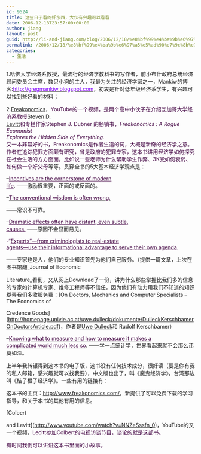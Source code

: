 ```yaml
---
id: 9524
title: 这些日子看的好东西，大伙有兴趣可以看看
date: 2006-12-18T23:57:00+00:00
author: jiang
layout: post
guid: http://li-and-jiang.com/blog/2006/12/18/%e8%bf%99%e4%ba%9b%e6%97%a5%e5%ad%90%e7%9c%8b%e7%9a%84%e5%a5%bd%e4%b8%9c%e8%a5%bf%ef%bc%8c%e5%a4%a7%e4%bc%99%e6%9c%89%e5%85%b4%e8%b6%a3%e5%8f%af%e4%bb%a5%e7%9c%8b%e7%9c%8b/
permalink: /2006/12/18/%e8%bf%99%e4%ba%9b%e6%97%a5%e5%ad%90%e7%9c%8b%e7%9a%84%e5%a5%bd%e4%b8%9c%e8%a5%bf%ef%bc%8c%e5%a4%a7%e4%bc%99%e6%9c%89%e5%85%b4%e8%b6%a3%e5%8f%af%e4%bb%a5%e7%9c%8b%e7%9c%8b/
categories:
  - 生活
---
```

1.哈佛大学经济系教授，最流行的经济学教科书的写作者，前小布什政府总统经济顾问委员会主席，数只小狗的主人，我最为关注的经济学家之一，Mankiw的博客:[<font color="#8000ff">http://gregmankiw.blogspot.com</font>](http://gregmankiw.blogspot.com/)，初衷是针对低年级经济系学生，有兴趣可以找到些好看的材料； 

2.[Freakonomics](http://www.youtube.com/watch?v=bWPdHBvlkps)，<font color="#400040">YouTube的一个视频，是两个高中小伙子在介绍芝加哥大学经济系教授<a href="http://pricetheory.uchicago.edu/levitt/home.html">Steven D.<br /> Levitt</a>和专栏作家Stephen J. Dubner 的畅销书，<em>Freakonomics : A Rogue Economist<br /> Explores the Hidden Side of Everything.<br /> </em>又一本非常好的书，Freakonomics是作者生造的词，大概是新奇的经济学之意。作者在追踪犯罪方面颇有研究，曾是政府的犯罪专家，这本书讲用经济学如何探究在社会生活的方方面面，比如说一些老师为什么帮助学生作弊、3K党如何衰弱、如何做一个好父母</font>等等。贯穿全书的5大基本经济学观点是： 

&#8211;<font color="#400040"><u>Incentives are the cornerstone of modern<br /> life</u></font>. ——激励很重要，正面的或反面的。 

&#8211;<u><font color="#400040">The conventional wisdom is often wrong.</font></u>
  
——常识不可靠。 

&#8211;<font color="#400040"><u>Dramatic effects often have distant, even subtle,<br /> causes.</u></font> ——原因不会显而易见。 

<font color="#400040">-“<u>Experts”—from criminologists to real-estate<br /> agents—use their informational advantage to serve their own agenda</u>.</font>
  
——专家也是人，他们的专业知识首先为他们自己服务。（提供一篇文章，上次在图书馆翻_Journal of Economic
  
Literature_看到，又从网上Download了一份，讲为什么那些掌握比我们多的信息的专家如计算机专家、维修工程师等不信任，因为他们有动力用我们不知道的知识糊弄我们多收服务费：[On Doctors, Mechanics and Computer Specialists &#8211; The Economics of
  
Credence Goods](http://homepage.univie.ac.at/uwe.dulleck/dokumente/DulleckKerschbamerOnDoctorsArticle.pdf)，作者是[Uwe Dulleck](http://homepage.univie.ac.at/uwe.dulleck/)和 Rudolf Kerschbamer） 

&#8211;<u><font color="#400040">Knowing what to measure and how to measure it makes a<br /> complicated world much less so</font></u>. ——学一点统计学，世界看起来就不会那么讳莫如深。 

上半年我转辗得到这本书的电子版，这书没有任何技术成分，很好读（要是你有我的私人邮箱，感兴趣就可以找我要），中文版也出了，叫《魔鬼经济学》，台湾那边叫《桔子橙子经济学》。一些有用的链接有： 

这本书的主页：<http://www.freakonomics.com/>，新提供了可以免费下载的学习指导，和关于本书的其他有用的信息。 

[Colbert
  
and Levitt](http://www.youtube.com/watch?v=NNZeSssfn_0)，YouTube的又一个视频，<font color="#400040">Lecitt参加Colbert的电视访谈节目，谈论的就是这部书。</font> 

<font color="#400040">有时间我倒可以讲讲这本书里面的小故事。</font>